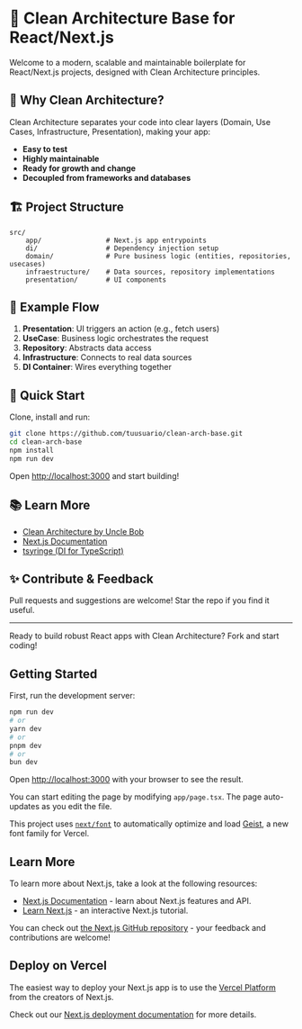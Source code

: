 
# 🧹 Clean Architecture Base for React/Next.js

Welcome to a modern, scalable and maintainable boilerplate for React/Next.js projects, designed with Clean Architecture principles.

## 🚀 Why Clean Architecture?

Clean Architecture separates your code into clear layers (Domain, Use Cases, Infrastructure, Presentation), making your app:
- **Easy to test**
- **Highly maintainable**
- **Ready for growth and change**
- **Decoupled from frameworks and databases**

## 🏗️ Project Structure

```
src/
	app/                # Next.js app entrypoints
	di/                 # Dependency injection setup
	domain/             # Pure business logic (entities, repositories, usecases)
	infraestructure/    # Data sources, repository implementations
	presentation/       # UI components
```

## 🔄 Example Flow

1. **Presentation**: UI triggers an action (e.g., fetch users)
2. **UseCase**: Business logic orchestrates the request
3. **Repository**: Abstracts data access
4. **Infrastructure**: Connects to real data sources
5. **DI Container**: Wires everything together

## 📝 Quick Start

Clone, install and run:

```bash
git clone https://github.com/tuusuario/clean-arch-base.git
cd clean-arch-base
npm install
npm run dev
```

Open [http://localhost:3000](http://localhost:3000) and start building!

## 📚 Learn More

- [Clean Architecture by Uncle Bob](https://8thlight.com/blog/uncle-bob/2012/08/13/the-clean-architecture.html)
- [Next.js Documentation](https://nextjs.org/docs)
- [tsyringe (DI for TypeScript)](https://github.com/microsoft/tsyringe)

## ✨ Contribute & Feedback

Pull requests and suggestions are welcome! Star the repo if you find it useful.

---

Ready to build robust React apps with Clean Architecture? Fork and start coding!

## Getting Started

First, run the development server:

```bash
npm run dev
# or
yarn dev
# or
pnpm dev
# or
bun dev
```

Open [http://localhost:3000](http://localhost:3000) with your browser to see the result.

You can start editing the page by modifying `app/page.tsx`. The page auto-updates as you edit the file.

This project uses [`next/font`](https://nextjs.org/docs/app/building-your-application/optimizing/fonts) to automatically optimize and load [Geist](https://vercel.com/font), a new font family for Vercel.

## Learn More

To learn more about Next.js, take a look at the following resources:

- [Next.js Documentation](https://nextjs.org/docs) - learn about Next.js features and API.
- [Learn Next.js](https://nextjs.org/learn) - an interactive Next.js tutorial.

You can check out [the Next.js GitHub repository](https://github.com/vercel/next.js) - your feedback and contributions are welcome!

## Deploy on Vercel

The easiest way to deploy your Next.js app is to use the [Vercel Platform](https://vercel.com/new?utm_medium=default-template&filter=next.js&utm_source=create-next-app&utm_campaign=create-next-app-readme) from the creators of Next.js.

Check out our [Next.js deployment documentation](https://nextjs.org/docs/app/building-your-application/deploying) for more details.
